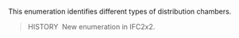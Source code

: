 ﻿This enumeration identifies different types of distribution chambers.

> HISTORY&nbsp; New enumeration in IFC2x2.